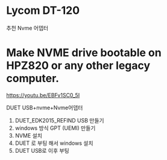 
# Lycom DT-120
추천 Nvme 어뎁터

# Make NVME drive bootable on HPZ820 or any other legacy computer.
 https://youtu.be/EBFv1SC0_5I



DUET USB+nvme+Nvme어뎁터  
1. DUET_EDK2015_REFIND  USB 만들기 
2. windows 방식 GPT (UEMI) 만들기 
3. NVME 설치 
4. DUET 로 부팅 해서 windows 설치 
5. DUET USB로 이후 부팅 


